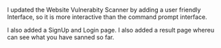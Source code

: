 I updated the Website Vulnerabity Scanner by adding a user friendly Interface, so it is more interactive than the command prompt interface.

I also added a SignUp and Login page.
I also added a result page whereu can see what you have sanned so far.
 
